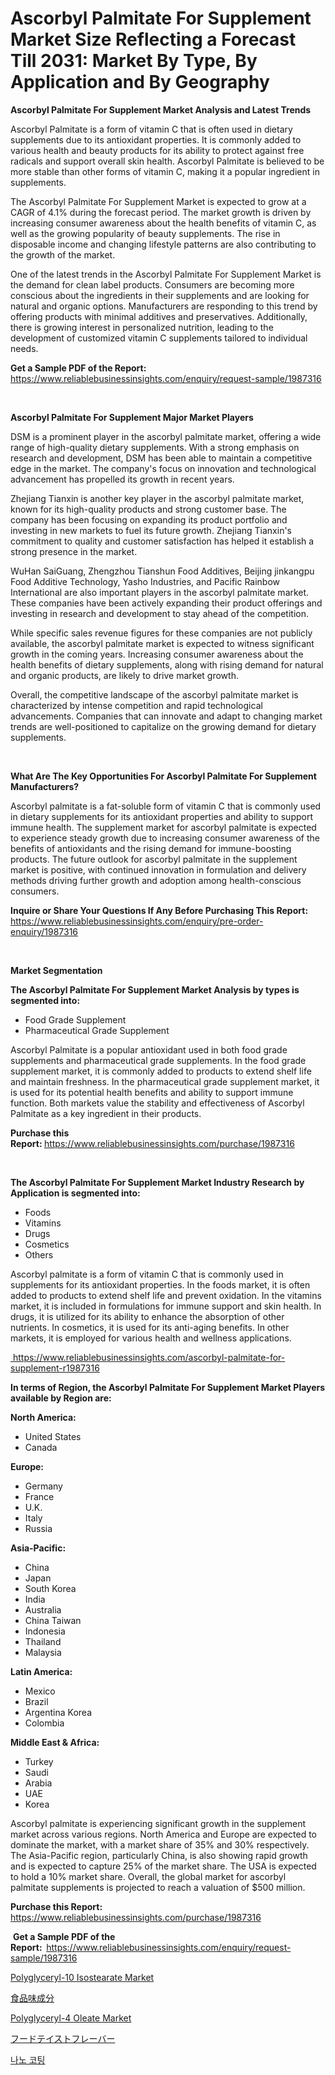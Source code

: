 <p><h1>Ascorbyl Palmitate For Supplement Market Size Reflecting a Forecast Till 2031: Market By Type, By Application and By Geography</h1></p><p><strong>Ascorbyl Palmitate For Supplement Market Analysis and Latest Trends</strong></p>
<p><p>Ascorbyl Palmitate is a form of vitamin C that is often used in dietary supplements due to its antioxidant properties. It is commonly added to various health and beauty products for its ability to protect against free radicals and support overall skin health. Ascorbyl Palmitate is believed to be more stable than other forms of vitamin C, making it a popular ingredient in supplements.</p><p>The Ascorbyl Palmitate For Supplement Market is expected to grow at a CAGR of 4.1% during the forecast period. The market growth is driven by increasing consumer awareness about the health benefits of vitamin C, as well as the growing popularity of beauty supplements. The rise in disposable income and changing lifestyle patterns are also contributing to the growth of the market.</p><p>One of the latest trends in the Ascorbyl Palmitate For Supplement Market is the demand for clean label products. Consumers are becoming more conscious about the ingredients in their supplements and are looking for natural and organic options. Manufacturers are responding to this trend by offering products with minimal additives and preservatives. Additionally, there is growing interest in personalized nutrition, leading to the development of customized vitamin C supplements tailored to individual needs.</p></p>
<p><strong>Get a Sample PDF of the Report:&nbsp;</strong> <a href="https://www.reliablebusinessinsights.com/enquiry/request-sample/1987316">https://www.reliablebusinessinsights.com/enquiry/request-sample/1987316</a></p>
<p>&nbsp;</p>
<p><strong>Ascorbyl Palmitate For Supplement Major Market Players</strong></p>
<p><p>DSM is a prominent player in the ascorbyl palmitate market, offering a wide range of high-quality dietary supplements. With a strong emphasis on research and development, DSM has been able to maintain a competitive edge in the market. The company's focus on innovation and technological advancement has propelled its growth in recent years.</p><p>Zhejiang Tianxin is another key player in the ascorbyl palmitate market, known for its high-quality products and strong customer base. The company has been focusing on expanding its product portfolio and investing in new markets to fuel its future growth. Zhejiang Tianxin's commitment to quality and customer satisfaction has helped it establish a strong presence in the market.</p><p>WuHan SaiGuang, Zhengzhou Tianshun Food Additives, Beijing jinkangpu Food Additive Technology, Yasho Industries, and Pacific Rainbow International are also important players in the ascorbyl palmitate market. These companies have been actively expanding their product offerings and investing in research and development to stay ahead of the competition.</p><p>While specific sales revenue figures for these companies are not publicly available, the ascorbyl palmitate market is expected to witness significant growth in the coming years. Increasing consumer awareness about the health benefits of dietary supplements, along with rising demand for natural and organic products, are likely to drive market growth.</p><p>Overall, the competitive landscape of the ascorbyl palmitate market is characterized by intense competition and rapid technological advancements. Companies that can innovate and adapt to changing market trends are well-positioned to capitalize on the growing demand for dietary supplements.</p></p>
<p>&nbsp;</p>
<p><strong>What Are The Key Opportunities For Ascorbyl Palmitate For Supplement Manufacturers?</strong></p>
<p><p>Ascorbyl palmitate is a fat-soluble form of vitamin C that is commonly used in dietary supplements for its antioxidant properties and ability to support immune health. The supplement market for ascorbyl palmitate is expected to experience steady growth due to increasing consumer awareness of the benefits of antioxidants and the rising demand for immune-boosting products. The future outlook for ascorbyl palmitate in the supplement market is positive, with continued innovation in formulation and delivery methods driving further growth and adoption among health-conscious consumers.</p></p>
<p><strong>Inquire or Share Your Questions If Any Before Purchasing This Report:</strong> <a href="https://www.reliablebusinessinsights.com/enquiry/pre-order-enquiry/1987316">https://www.reliablebusinessinsights.com/enquiry/pre-order-enquiry/1987316</a></p>
<p>&nbsp;</p>
<p><strong>Market Segmentation</strong></p>
<p><strong>The Ascorbyl Palmitate For Supplement Market Analysis by types is segmented into:</strong></p>
<p><ul><li>Food Grade Supplement</li><li>Pharmaceutical Grade Supplement</li></ul></p>
<p><p>Ascorbyl Palmitate is a popular antioxidant used in both food grade supplements and pharmaceutical grade supplements. In the food grade supplement market, it is commonly added to products to extend shelf life and maintain freshness. In the pharmaceutical grade supplement market, it is used for its potential health benefits and ability to support immune function. Both markets value the stability and effectiveness of Ascorbyl Palmitate as a key ingredient in their products.</p></p>
<p><strong>Purchase this Report:&nbsp;</strong><a href="https://www.reliablebusinessinsights.com/purchase/1987316">https://www.reliablebusinessinsights.com/purchase/1987316</a></p>
<p>&nbsp;</p>
<p><strong>The Ascorbyl Palmitate For Supplement Market Industry Research by Application is segmented into:</strong></p>
<p><ul><li>Foods</li><li>Vitamins</li><li>Drugs</li><li>Cosmetics</li><li>Others</li></ul></p>
<p><p>Ascorbyl palmitate is a form of vitamin C that is commonly used in supplements for its antioxidant properties. In the foods market, it is often added to products to extend shelf life and prevent oxidation. In the vitamins market, it is included in formulations for immune support and skin health. In drugs, it is utilized for its ability to enhance the absorption of other nutrients. In cosmetics, it is used for its anti-aging benefits. In other markets, it is employed for various health and wellness applications.</p></p>
<p><a href="https://www.reliablebusinessinsights.com/ascorbyl-palmitate-for-supplement-r1987316">&nbsp;https://www.reliablebusinessinsights.com/ascorbyl-palmitate-for-supplement-r1987316</a></p>
<p><strong>In terms of Region, the Ascorbyl Palmitate For Supplement Market Players available by Region are:</strong></p>
<p>
    <p> <strong> North America: </strong>
        <ul>
            <li>United States</li>
            <li>Canada</li>
        </ul>
        </p> 
    <p> <strong> Europe: </strong>
        <ul>
            <li>Germany</li>
            <li>France</li>
            <li>U.K.</li>
            <li>Italy</li>
            <li>Russia</li>
        </ul>
        </p> 
    <p> <strong> Asia-Pacific: </strong>
        <ul>
            <li>China</li>
            <li>Japan</li>
            <li>South Korea</li>
            <li>India</li>
            <li>Australia</li>
            <li>China Taiwan</li>
            <li>Indonesia</li>
            <li>Thailand</li>
            <li>Malaysia</li>
        </ul>
        </p> 
    <p> <strong> Latin America: </strong>
        <ul>
            <li>Mexico</li>
            <li>Brazil</li>
            <li>Argentina Korea</li>
            <li>Colombia</li>
        </ul>
        </p> 
    <p> <strong> Middle East & Africa: </strong>
        <ul>
            <li>Turkey</li>
            <li>Saudi</li>
            <li>Arabia</li>
            <li>UAE</li>
            <li>Korea</li>
        </ul>
    </p>
    </p>
<p><p>Ascorbyl palmitate is experiencing significant growth in the supplement market across various regions. North America and Europe are expected to dominate the market, with a market share of 35% and 30% respectively. The Asia-Pacific region, particularly China, is also showing rapid growth and is expected to capture 25% of the market share. The USA is expected to hold a 10% market share. Overall, the global market for ascorbyl palmitate supplements is projected to reach a valuation of $500 million.</p></p>
<p><strong>Purchase this Report: </strong><a href="https://www.reliablebusinessinsights.com/purchase/1987316">https://www.reliablebusinessinsights.com/purchase/1987316</a></p>
<p>&nbsp;<strong>Get a Sample PDF of the Report:&nbsp;&nbsp;</strong><a href="https://www.reliablebusinessinsights.com/enquiry/request-sample/1987316">https://www.reliablebusinessinsights.com/enquiry/request-sample/1987316</a></p>
<p><strong></strong></p>
<p><p><a href="https://github.com/nathandecarvalho/Market-Research-Report-List-3/blob/main/polyglyceryl-10-isostearate-market.md">Polyglyceryl-10 Isostearate Market</a></p><p><a href="https://github.com/ChloeConn27/Market-Research-Report-List-1/blob/main/8615066139379.md">食品味成分</a></p><p><a href="https://github.com/kosella/Market-Research-Report-List-3/blob/main/polyglyceryl-4-oleate-market.md">Polyglyceryl-4 Oleate Market</a></p><p><a href="https://github.com/Andrewones2023/Market-Research-Report-List-1/blob/main/2419643139378.md">フードテイストフレーバー</a></p><p><a href="https://github.com/puputanisa684/Market-Research-Report-List-1/blob/main/9249045145698.md">나노 코팅</a></p></p>